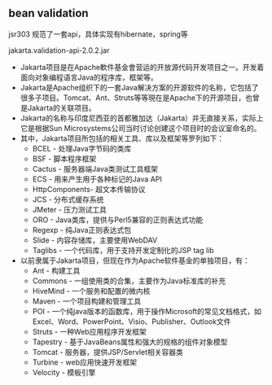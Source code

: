 ## bean validation
jsr303 规范了一套api，具体实现有hibernate，spring等

jakarta.validation-api-2.0.2.jar

- Jakarta项目是在Apache軟件基金會营运的开放源代码开发项目之一。开发着面向对象编程语言Java的程序库，框架等。
- Jakarta是Apache组织下的一套Java解决方案的开源软件的名称，它包括了很多子项目。Tomcat、Ant、Struts等等現在是Apache下的开源项目，也曾是Jakarta的关联项目。
- Jakarta的名称与印度尼西亚的首都雅加达（Jakarta）并无直接关系，实际上它是根据Sun Microsystems公司当时讨论创建这个项目时的会议室命名的。
- 其中，Jakarta项目所包括的相关工具、库以及框架等罗列如下：
    + BCEL - 处理Java字节码的类库
    + BSF - 脚本程序框架
    + Cactus - 服务器端Java类测试工具框架
    + ECS - 用来产生用于各种标记的Java API
    + HttpComponents- 超文本传输协议
    + JCS - 分布式缓存系统
    + JMeter - 压力测试工具
    + ORO - Java类库，提供与Perl5兼容的正则表达式功能
    + Regexp - 纯Java正则表达式包
    + Slide - 内容存储库，主要使用WebDAV
    + Taglibs - 一个代码库，用于支持开发定制化的JSP tag lib
- 以前隶属于Jakarta项目，但现在作为Apache软件基金的单独项目，有：
    + Ant - 构建工具
    + Commons - 一组使用类的合集，主要作为Java标准库的补充
    + HiveMind - 一个服务和配置的微内核
    + Maven - 一个项目构建和管理工具
    + POI - 一个纯java版本的函数库，用于操作Microsoft的常见文档格式，如Excel、Word、PowerPoint、Visio、Publisher、Outlook文件
    + Struts - 一种Web应用程序开发框架
    + Tapestry - 基于JavaBeans属性和强大的规格的组件对象模型
    + Tomcat - 服务器，提供JSP/Servlet相关容器类
    + Turbine - web应用快速开发框架
    + Velocity - 模板引擎
